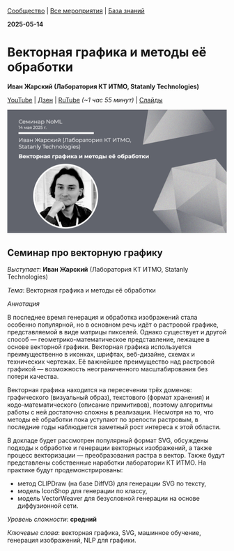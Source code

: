 [Сообщество](/README.RU.md) | [Все мероприятия](/Events.RU.md) | [База знаний](/KB/README.RU.md)

**2025-05-14**

# Векторная графика и методы её обработки

**Иван Жарский (Лаборатория КТ ИТМО, Statanly Technologies)**

 [YouTube](https://youtube.com/live/1xjOgUClKyw) \| [Дзен](https://dzen.ru/video/watch/682a3939e844b5325a302d30) \| [RuTube](https://rutube.ru/video/0c74dd1123164e8a94bc8e62d0fc78ec/) *(~1 час 55 минут)* | [Слайды](2025-05-14-Zharsky-Vector.pdf)

 ![thumbnail](thumbnail.jpeg)

 ## Семинар про векторную графику

*Выступает*: **Иван Жарский** (Лаборатория КТ ИТМО, Statanly Technologies)

*Тема*: Векторная графика и методы её обработки

*Аннотация*

В последнее время генерация и обработка изображений стала особенно популярной, но в основном речь идёт о растровой графике, представляемой в виде матрицы пикселей. Однако существует и другой способ — геометрико-математическое представление, лежащее в основе векторной графики. Векторная графика используется преимущественно в иконках, шрифтах, веб-дизайне, схемах и технических чертежах. Её важнейшее преимущество над растровой графикой — возможность неограниченного масштабирования без потери качества.

Векторная графика находится на пересечении трёх доменов: графического (визуальный образ), текстового (формат хранения) и кодо-математического (описание примитивов), поэтому алгоритмы работы с ней достаточно сложны в реализации. Несмотря на то, что методы её обработки пока уступают по зрелости растровым, в последние годы наблюдается заметный рост интереса к этой области.

В докладе будет рассмотрен популярный формат SVG, обсуждены подходы к обработке и генерации векторных изображений, а также процесс векторизации — преобразования растра в вектор. Также будут представлены собственные наработки лаборатории КТ ИТМО. На практике будут продемонстрированы:
* метод CLIPDraw (на базе DiffVG) для генерации SVG по тексту,
* модель IconShop для генерации по классу,
* модель VectorWeaver для безусловной генерации на основе диффузионной сети.

*Уровень сложности*: **средний**

*Ключевые слова*: векторная графика, SVG, машинное обучение, генерация изображений, NLP для графики.